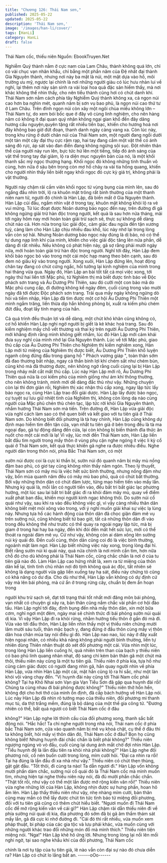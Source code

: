 ```yaml
---
title: "Chương 126: Thái Nam sơn,"
published: 2025-05-22
updated: 2025-05-22
description: 'Thái Nam sơn,'
image: '/images/han-li/cover/'
tags: [HanLi]
category: HanLi
draft: false
---
```


Thái Nam cốc, thiếu niên
Nguồn: EbookTruyen.Net

Nghiễm Quý thành nằm ở cực nam của Lam Châu, thành không
quá lớn, chỉ có vài chục vạn nhân khẩu, chỉ bẳng một phần năm
của Đệ nhất đại thành Gia Nguyên thành, nhưng nơi này ba mặt
là núi, một mặt dựa vào hồ, môi trường ưu mỹ, ngược lại chính là
nơi những người giàu có lúc hưu nhàn lui về nghỉ, lại thêm nơi
này sản sinh ra vài loại hoa quả đặc sản hiếm thấy, mà nơi khác
không thể nhìn thấy, cho nên tiểu thành cũng hơi có chút danh
khí.
Thái Nam sơn nằm cách phía tây Nghiễm Quý thành không xa, cả
ngọn núi cao hơn ba nghìn mét, quanh năm bị sơn vụ bao phủ, là
ngọn núi cao thứ tư ở Lam Châu. Trên đỉnh ngọn núi còn xây một
ngôi chùa miếu không lớn – Thái Nam tự, do xem bói bốc que ở
đây vô cùng linh nghiệm, cho nên hàng năm có không ít đại quan
quý nhân không ngại gian khổ đến đây dâng hương cầu
nguyện,quyên tặng rất nhiều tiền bạc, khiến cho hương hoả nơi
đây không bao giờ đứt đoạn, thanh danh ngày càng vang xa.
Còn lúc này, trong khu rừng ở dưới chân núi của Thái Nam sơn,
một người đang ngồi dưới một tán một cây đại thụ cực rậm rạp,
hai tay đang cầm một vật thể có ánh sáng đỏ rực, áp sát vào đan
điền đang không ngừng sôi sục.
Đột nhiên thân thể của người này run lên, bực tức hừ lên một
tiếng, tiếp đó ánh sáng của vật thể trong tay đại giảm, lộ ra diện
mục nguyên bản của nó, là một khối thanh sắc mỹ ngọc thượng
hạng. Khối ngọc đó không những tinh thuần vô cùng, hơn nữa ở
sâu bên trong còn mơ hồ chảy ra vài tia hồng quang, khiến cho
người nhìn thấy liền biết ngay khối ngọc đó cực kỳ giá trị, không
phải là vật thường.

Người này chậm rãi cầm viên khối ngọc từ vùng bụng của mình
lên, sau đó ngẩng đầu nhìn trời, lộ ra khuôn mặt trông rất bình
thường của một thanh niên nam tử, người đó chính là Hàn Lập,
đã biến mất ở Gia Nguyên thành.
Hàn Lập cúi đầu, ngắm nhìn vật ở trong tay, khuôn mặt không
khỏi lộ ra vẻ vui mừng.
Từ lúc đoạt được Noãn dương bảo ngọc đến nay, trên đường đi
gã không ngừng giải trừ hàn độc trong người, kết quả là sau hơn
nửa tháng, mãi tới ngày hôm nay mới hoàn toàn giải trừ sạch sẽ,
thực sự không dễ dàng chút nào cả. Hơn nữa trong lúc giải độc,
cảm giác đau ngứa đến tận xương tuỷ, càng làm cho Hàn Lập
chịu nhiều đau khổ, lúc này nhớ lại trong lòng vẫn còn sợ hãi.
Nhưng Noãn dương bảo ngọc này đúng là dị bảo, nó có thể tự
dung nạp linh khí của mình, khiến cho việc giải độc tăng lên nửa
phần, dễ dàng đi rất nhiều. Nếu không có phát hiện này, gã sợ
rằng phải mười ngày nữa, mới hoàn toàn giải trừ hàn độc trong
người.
Nghĩ tới đây, Hàn Lập đem khối bảo ngọc bỏ vào trong một cái
mộc hạp mang theo bên cạnh, sau đó đem nó giấu kỹ vào trong
người.
Xong xuôi, Hàn Lập đứng lên, hoạt động chân tay đang có chút
cứng ngắc, hồi tưởng lại kinh nghiệm của mình trong hai tháng
vừa qua.
Ngày đó, Hàn Lập an bài tốt tất cả mọi việc xong, tới ngày thứ hai
liền tới Mặc phủ, từ Nghiêm thị mà biết được tình báo về Độc
phách sơn trang và Âu Dương Phi Thiên, sau đó cưỡi một con
bảo mã do Mặc phủ cung cấp, đi đường không kể ngày đêm, cuối
cùng trong vào mười ngày đã tới được Độc phách sơn trang.
Trải qua mấy ngày không ngừng dò hỏi và tiềm nhập, Hàn Lập đã
tìm được một cơ hội Âu Dương Phi Thiên một mình ngắm trăng,
liền thừa dịp hắn không phòng bị, xuất ra kiếm phù chém đứt đầu,
đoạt lấy tính mạng của hắn.

Cả quá trình đều thuận lợi và dễ dàng, một chút khó khăn cũng
không có, cơ hồ khiến Hàn Lập nghi ngờ người bị giết là kẻ khác
hoá trang. Sau đó kiểm nghiệm mấy chỗ vết thương và thai ký
trên người Âu Dương Phi Thiên, mới khẳng định rằng mình không
giết nhầm, lúc đó Hàn Lập mới cảm khái đưa suy nghĩ của mình
nhớ lại Gia Nguyên thành.
Lúc về tới Mặc phủ, giao thủ cấp của Âu Dương Phi Thiên cho
Nghiêm thị kiểm nghiệm xong, Hàn Lập mới từ miệng của Nghiêm
thị được biết, Âu Dương Phi Thiên khổ luyện ngạnh công đứng
đầu trong giang hồ " Phách vương giáp ", toàn thân sớm đã đao
thương bất nhập, ngay cả thần binh lợi khí chém sắt như chém
bùn, cũng khó mà đả thương được, nên không ngờ rằng cuối
cùng lại bị Hàn Lập trong nháy mắt cắt mất thủ cấp.
Lúc này Hàn Lập mới rõ, Âu Dương Phi Thiên quá nửa là coi
kiếm phù của mình giống như ám khí thông thường, cho nên
không tránh, mình mới dễ dàng đắc thủ như vậy.
Những chuyện còn lại thì đơn giản rồi, Nghiêm thị xác nhận thủ
cấp xong, ngay lập tức lấy bảo ngọc ra, cùng Hàn Lập trao đổi
giải dược. Hàn Lập lấy được bảo ngọc, cự tuyệt sự lưu giữ nhiệt
tình của Nghiêm thị, không còn lòng dạ nào cùng người của Mặc
phủ chén thù chén tạc, lập tức rời khỏi Gia Nguyên thành, nhắm
hướng Thái Nam sơn mà tiến.
Trên đường đi, Hàn Lập vừa giải độc vừa nghĩ cách làm sao có
thể quen biết và kết giao với tu tiên giả ở Thái Nam sơn.
Do không biết đối phương là tà hay chính, Hàn Lập cũng không
dự định mạo hiểm tìm đến tận cửa, vạn nhất tu tiên giả ở bên
trong đều là tà ma ngoại đạo, gã tự động dâng đến cửa, lại còn
không bị biến thành đĩa thức ăn nuốt cho một cái mới là lạ!
Vì vậy, lúc mới đến Thái Nam sơn, Hàn Lập liền bắt đầu tìm
người trong mấy thôn ở vùng phụ cận nghe ngóng ít việc li kỳ cổ
quái ở Thái Nam sơn, kết quả thực khiến gã nghe ra được nhiều
điều.
Nghe người dân trong thôn nói, phía Bắc Thái Nam sơn, có một

sườn núi được coi là cực kì thần bí, sườn núi đó quanh năm bị
mây mù nồng đậm bao phủ, có giơ tay cũng không nhìn thấy năm
ngón.
Theo lý thuyết, Thái Nam sơn có mây mù là việc hết sức bình
thường, nhưng nồng đậm như vậy, bốn mùa quanh năm đều có
mây mù bao phủ, quả có chút bất thường.
Bởi vậy những thôn dân có chút đảm lược, từng mạo hiểm tiến
vào mấy lần. Nhưng kỳ quái là, mỗi lần có người tiến vào, đều bất
tri bất giác lạc phương hướng, một lúc sau lai bất tri bất giác đi ra
khỏi đám mây mù, quay về điểm xuất phát ban đầu, khiến mọi
người kinh ngạc không thôi.
Do sườn núi cổ quái như vậy, sau khi ra vào đều không việc gì, vì
vậy càng nhiều thân dân không biết mệt mỏi xông vào trong, với ý
nghĩ muốn giải khai sự việc lạ lùng này. Nhưng tựa hồ các hành
động của thôn dân đã chọc giận đám mê vụ trên sường núi, cũng
không biết từ bao giờ, tất cả những thôn dân đi vào trong đều
không thể như trước có thể quay ra ngoài ngay lập tức, mà bị
giam ở trong hai hay ba ngày, đến khi đói đến mất hết sức lực,
mới có thể thoát ra ngoài đám mê vụ.
Cứ như vậy, không còn ai dám xông lên sường núi kỳ quái đó.
Đến cuối cùng, thôn dân cũng coi đó là việc bình thường, ngoảnh
mặt làm ngơ.
Hàn Lập biết những việc này xong, trong lòng đại hỉ.
Biết rằng sườn núi kì quái này, quá nửa chính là nơi mình cần
tìm, hơn nữa chỗ đó cho dù không phải là Thái Nam cốc, cũng
chắc chắn là nơi ở của tu tiên giả nào đó.
Làm Hàn Lập cao hứng nhất là, xem ra từ miệng của thôn dân kể
lại, tính tình chủ nhân nơi đó tịnh không quá ác độc, tất nhiên sẽ
không là dạng người vừa gặp liền xuống tay hạ sát, điều này
chứng tỏ cũng có khả năng có dư địa.
Cho dù như thế, Hàn Lập vẫn không có dự định cứ vậy mà lên bái
phỏng, mà cứ ẩn ở trong rừng cây, chuẩn bị đem ẩn hoạn trong

người khu trừ sạch sẽ, đạt tới trạng thái tốt nhất mới đăng môn
bái phỏng, vạn nhất có chuyện gì xảy ra, bản thân cũng nắm chắc
vài phần cơ hội đào tẩu.
Hàn Lập nghĩ tới đây, định bụng đến nhà mấy thôn dân, xin một
bữa cơm, nghỉ ngơi một đêm, ngày mai sẽ chính thức đi bái
phỏng sườn núi quái dị kia.
Vì vậy Hàn Lập đi ra khỏi rừng, nhằm hướng tiểu thôn ở gần đó
mà đi.
Vừa vào tới đầu thôn, Hàn Lập liền nhìn thấy một vị thiếu niên
chừng mười lăm mười sáu tuổi, thân mặc bạch y, đang đứng ở
đầu thôn cùng mấy vị thôn dân hoa chân múa tay nói điều gì đó.
Hàn Lập nao nao, lúc này ở đây xuất hiện ngoại nhân, có nhiều
khả năng không phải người bình thường, liền tự nhiên dùng Thiên
nhãn thuật dò xét đối phương một cái.
Vừa nhìn một lúc, trong lòng Hàn Lập liền cuồng hỉ, quả nhiên
trên than của bạch y thiếu niên có bao phủ linh quang nhàn nhạt,
độ sang chỉ kém bản thân gã một chút mà thôi, thiếu niên này
cũng là một tu tiên giả.
Thiếu niên ở phía kia, tựa hồ như cũng cảm giác được có người
đang nhìn gã, hắn quay người nhìn về phía Hàn Lập, vừa nhìn
Hàn Lập một cái, mặt hắn cũng lộ ra hỉ sắc, như một làn khói vội
vàng chạy đến.
"Vị huynh đài này cũng tới Thái Nam cốc phải không? Tại hạ Khô
Nhai sơn Vạn gia Vạn Tiểu Sơn đã gặp qua huynh đài rồi! Chúng
ta cùng nhau đi bái phỏng được không?" Thiếu niên thở hổn hển,
không đợi cho hơi thở của mình ổn định, đã cấp bách hướng về
Hàn Lập nói.
Lúc này Hàn Lập đã nhìn rõ tướng mạo của thiếu niên, đối
phương mi thanh mục tú, da thịt trắng mềm, đúng là bộ dáng của
một thế gia công tử.
"Đương nhiên có thể, bất quá ngươi có biết Thái Nam cốc ở đâu

không?" Hàn Lập nghe lời thỉnh cầu của đối phương xong, thanh
sắc bất động nói.
"Hắc hắc! Ta chỉ nghe người trong nhà nói, Thái nam cốc ở phía
bắc Thái Nam sơn, cửa vào quanh năm bị mê vụ khoá chặt, cụ
thể ở đâu thì ta không biết, hỏi mấy vị thôn dân đó, Thái Nam cốc
ở đâu? Bọn họ cũng không biết! Nhưng huynh đài chắc chắn là
biết phải không?" Thiếu niên ngượng ngùng vò vò đầu, cuối cùng
lại dung ánh mắt chờ đợi nhìn Hàn Lập.
"Tiểu huynh đệ là lần đầu tiên ra khỏi nhà phải không?" Hàn Lập
nghe đối phương nói, cố nén buồn cười trong lòng, mỉm cười hỏi.
"Đại ca nhìn ra rồi! Tại hạ đúng là lần đầu đi xa nhà như vậy."
Thiếu niên có chút thẹn thùng, gật gật đầu.
"Tốt thôi, đi cùng ta nào! Ta dẫn ngươi đi." Hàn Lập vốn không
mười phần dám chắc, sường núi cổ quái đó là Thái Nam cốc mà
mình muốn tìm, nhưng hiện tại nghe thiếu niên này nói, đã đủ
mười phần chắc chắn.
"Thật tốt rồi, như vậy có thể một lần được mở rộng kiến văn rồi!"
Thiếu niên vừa nghe những lời của Hàn Lập, không nhịn được sự
hưng phấn, hoan hô ầm lên.
Hàn Lập thấy thiếu niên như vậy, nhẹ nhàng mỉm cười, bản thân
cũng may mắn có thể lấy được chút tin tức tình báo từ miệng đối
phương, đối với tu tiên giả cũng có thêm chút hiểu biết.
"Ngươi muốn đi Thái Nam cốc để mở rộng kiến văn về cái gì?"
Hàn Lập chậm rãi dẫn thiếu niên đi về phía sường núi quái dị kia,
địa phương đó sớm đã bị gã âm thầm thám sát mấy lần, gã đã
cực kì nhớ đường đi.
"Cái đó thì rất nhiều, vừa muốn xem pháp thuật, bi pháp của các
gia tộc và lưu phái khác, vừa muốn cùng với những người khác
trao đổi những món đồ mà mình thích." Thiếu niên tiện miệng nói.
"Nga!" Hàn Lập khẽ hô ứng lời. Nhưng trong lòng lại nổi lên mối
nghi ngờ, tại sao nghe khẩu khí của đối phương, Thái Nam cốc

chính là nơi tụ tập của tu tiên giả, lẽ nào vẫn còn đại sự nào đó
chưa diễn ra?
Hàn Lập có chút lo lắng bất an.
------oOo------
